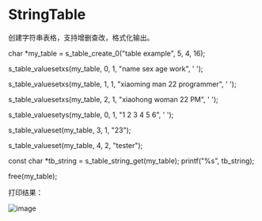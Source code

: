 # StringTable
创建字符串表格，支持增删查改，格式化输出。

char *my_table = s_table_create_0("table example", 5, 4, 16);

s_table_valuesetxs(my_table, 0, 1, "name sex age work", ' ');

s_table_valuesetxs(my_table, 1, 1, "xiaoming man 22 programmer", ' ');

s_table_valuesetxs(my_table, 2, 1, "xiaohong woman 22 PM", ' ');

s_table_valuesetys(my_table, 0, 1, "1 2 3 4 5 6", ' ');

s_table_valueset(my_table, 3, 1, "23");

s_table_valueset(my_table, 4, 2, "tester");

const char *tb_string = s_table_string_get(my_table);
printf("%s", tb_string);

free(my_table);

打印结果：

![image](https://user-images.githubusercontent.com/48472195/162560809-b593b2a0-5442-4ad8-a875-2437c1e11731.png)


